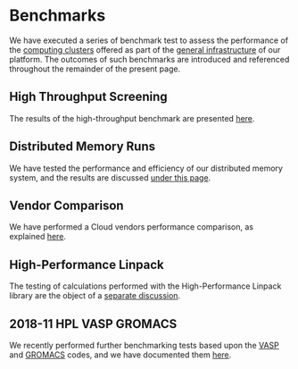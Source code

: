 # Benchmarks 

We have executed a series of benchmark test to assess the performance of the [computing clusters](../infrastructure/clusters/overview.md) offered as part of the [general infrastructure](../infrastructure/overview.md) of our platform. The outcomes of such benchmarks are introduced and referenced throughout the remainder of the present page.

## High Throughput Screening

The results of the high-throughput benchmark are presented [here](high-throughput-screening.md).

## Distributed Memory Runs

We have tested the performance and efficiency of our distributed memory system, and the results are discussed [under this page](distributed-memory.md).

## Vendor Comparison

We have performed a Cloud vendors performance comparison, as explained [here](vendor-comparison.md).

## High-Performance Linpack

The testing of calculations performed with the High-Performance Linpack library are the object of a [separate discussion](hpl-benchmark.md).

## 2018-11 HPL VASP GROMACS

We recently performed further benchmarking tests based upon the [VASP](../software/modeling/vasp.md) and [GROMACS](../software/modeling/gromacs.md) codes, and we have documented them [here](2018-11-12-comparison.md).
